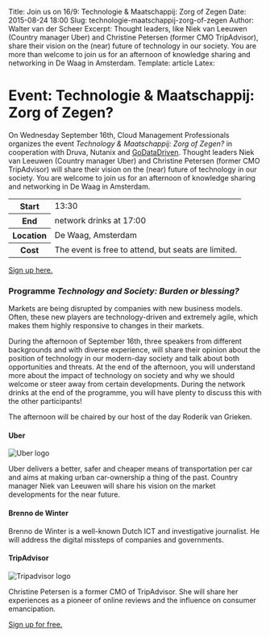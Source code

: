 Title: Join us on 16/9: Technologie & Maatschappij: Zorg of Zegen
Date: 2015-08-24 18:00
Slug: technologie-maatschappij-zorg-of-zegen
Author: Walter van der Scheer
Excerpt: Thought leaders, like Niek van Leeuwen (Country manager Uber) and Christine Petersen (former CMO TripAdvisor), share their vision on the (near) future of technology in our society. You are more than welcome to join us for an afternoon of knowledge sharing and networking in De Waag in Amsterdam.
Template: article
Latex:

# Event: Technologie & Maatschappij: Zorg of Zegen? 

<span class="lead">On Wednesday September 16th, Cloud Management Professionals organizes the event
*Technology & Maatschappij: Zorg of Zegen?* in cooperation with Druva, Nutanix and
[GoDataDriven](http://www.godatadriven.com). Thought leaders Niek van Leeuwen (Country manager Uber)
and Christine Petersen (former CMO TripAdvisor) will share their vision on the (near) future of
technology in our society. You are welcome to join us for an afternoon of knowledge sharing and
networking in De Waag in Amsterdam.</span>

<table class="table table-condensed">
 <tr><th>Start</th><td>13:30</td>
 <tr><th>End</th><td> network drinks at 17:00 </td></tr>
 <tr><th>Location</th><td>De Waag, Amsterdam</td></tr>
 <tr><th>Cost</th><td>The event is free to attend, but seats are limited.
</td></tr>
 </table>
 
[Sign up here.](https://www.eventbrite.nl/e/tickets-technologie-maatschappij-zorg-of-zegen-17635190329?utm_campaign=order_confirm&utm_medium=email&ref=GoDataDriven&utm_source=GDDblog&utm_term=eventname)

### Programme *Technology and Society: Burden or blessing?*

Markets are being disrupted by companies with new business models. Often, these new players are
technology-driven and extremely agile, which makes them highly responsive to changes in their
markets.

During the afternoon of September 16th, three speakers from different backgrounds and with diverse
experience, will share their opinion about the position of technology in our modern-day society and
talk about both opportunities and threats. At the end of the afternoon, you will understand more
about the impact of technology on society and why we should welcome or steer away from certain
developments. During the network drinks at the end of the programme, you will have plenty to discuss
this with the other participants!

The afternoon will be chaired by our host of the day Roderik van Grieken. 

#### Uber
![Uber logo](static/images/uber-logo.jpg)

Uber delivers a better, safer and cheaper means of transportation per car and aims at making urban
car-ownership a thing of the past. Country manager Niek van Leeuwen will share his vision on the
market developments for the near future.

#### Brenno de Winter

Brenno de Winter is a well-known Dutch ICT and investigative journalist. He will address the digital
missteps of companies and governments.

#### TripAdvisor
![Tripadvisor logo](static/images/tripadvisor_logo.png)

Christine Petersen is a former CMO of TripAdvisor. She will share her experiences as a pioneer of
online reviews and the influence on consumer emancipation.

[Sign up for free.](https://www.eventbrite.nl/e/tickets-technologie-maatschappij-zorg-of-zegen-17635190329?utm_campaign=order_confirm&utm_medium=email&ref=GoDataDriven&utm_source=GDDblog&utm_term=eventname)

